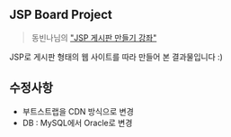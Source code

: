 ## JSP Board Project
> 동빈나님의 ["JSP 게시판 만들기 강좌"](https://www.youtube.com/watch?v=wEIBDHfoMBg) 

JSP로 게시판 형태의 웹 사이트를 따라 만들어 본 결과물입니다 :)

## 수정사항
- 부트스트랩을 CDN 방식으로 변경  
- DB : MySQL에서 Oracle로 변경 
